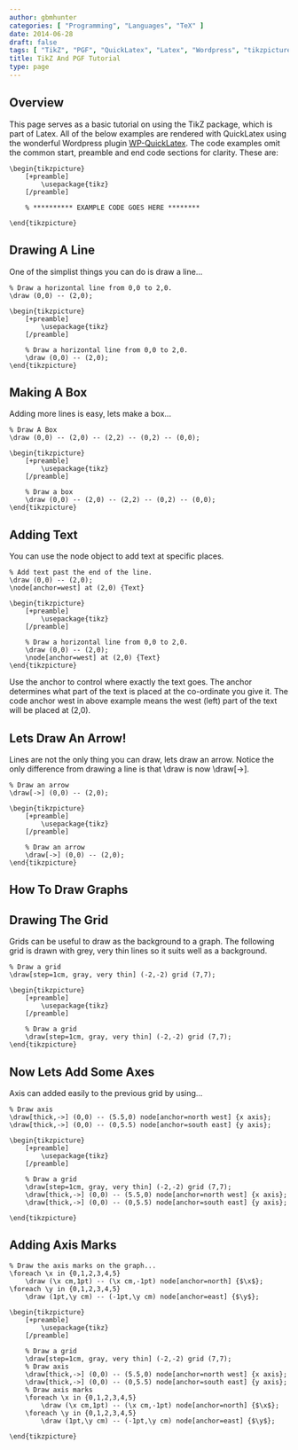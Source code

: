 ```yaml
---
author: gbmhunter
categories: [ "Programming", "Languages", "TeX" ]
date: 2014-06-28
draft: false
tags: [ "TikZ", "PGF", "QuickLatex", "Latex", "Wordpress", "tikzpicture", "line", "box", "arrow", "text" ]
title: TikZ And PGF Tutorial
type: page
---
```


## Overview

This page serves as a basic tutorial on using the TikZ package, which is part of Latex. All of the below examples are rendered with QuickLatex using the wonderful Wordpress plugin [WP-QuickLatex](http://wordpress.org/plugins/wp-quicklatex/). The code examples omit the common start, preamble and end code sections for clarity. These are:

```    
\begin{tikzpicture}
	[+preamble]
		\usepackage{tikz}
	[/preamble]
	
	% ********** EXAMPLE CODE GOES HERE ********
	
\end{tikzpicture}
```    

## Drawing A Line

One of the simplist things you can do is draw a line...

```    
% Draw a horizontal line from 0,0 to 2,0.
\draw (0,0) -- (2,0);	
```    

```
\begin{tikzpicture}
	[+preamble]
		\usepackage{tikz}
	[/preamble]

	% Draw a horizontal line from 0,0 to 2,0.
	\draw (0,0) -- (2,0);
\end{tikzpicture}
```

## Making A Box

Adding more lines is easy, lets make a box...

```    
% Draw A Box
\draw (0,0) -- (2,0) -- (2,2) -- (0,2) -- (0,0);
```

```
\begin{tikzpicture}
	[+preamble]
		\usepackage{tikz}
	[/preamble]

	% Draw a box
	\draw (0,0) -- (2,0) -- (2,2) -- (0,2) -- (0,0);
\end{tikzpicture}
```

## Adding Text

You can use the node object to add text at specific places.

```    
% Add text past the end of the line.
\draw (0,0) -- (2,0);
\node[anchor=west] at (2,0) {Text}
```    

```
\begin{tikzpicture}
	[+preamble]
		\usepackage{tikz}
	[/preamble]

	% Draw a horizontal line from 0,0 to 2,0.
	\draw (0,0) -- (2,0);
	\node[anchor=west] at (2,0) {Text}
\end{tikzpicture}
```

Use the anchor to control where exactly the text goes. The anchor determines what part of the text is placed at the co-ordinate you give it. The code anchor west in above example means the west (left) part of the text will be placed at (2,0).

## Lets Draw An Arrow!

Lines are not the only thing you can draw, lets draw an arrow. Notice the only difference from drawing a line is that \draw is now \draw[->].

```    
% Draw an arrow
\draw[->] (0,0) -- (2,0);
```    

```
\begin{tikzpicture}
	[+preamble]
		\usepackage{tikz}
	[/preamble]

	% Draw an arrow
	\draw[->] (0,0) -- (2,0);
\end{tikzpicture}
```	

## How To Draw Graphs

## Drawing The Grid

Grids can be useful to draw as the background to a graph. The following grid is drawn with grey, very thin lines so it suits well as a background.

```    
% Draw a grid
\draw[step=1cm, gray, very thin] (-2,-2) grid (7,7);
```    

```
\begin{tikzpicture}
	[+preamble]
		\usepackage{tikz}
	[/preamble]

	% Draw a grid
	\draw[step=1cm, gray, very thin] (-2,-2) grid (7,7);
\end{tikzpicture}
```	

## Now Lets Add Some Axes

Axis can added easily to the previous grid by using...

```
% Draw axis
\draw[thick,->] (0,0) -- (5.5,0) node[anchor=north west] {x axis};
\draw[thick,->] (0,0) -- (0,5.5) node[anchor=south east] {y axis};	
```    

```
\begin{tikzpicture}
	[+preamble]
		\usepackage{tikz}
	[/preamble]

	% Draw a grid
	\draw[step=1cm, gray, very thin] (-2,-2) grid (7,7);
	\draw[thick,->] (0,0) -- (5.5,0) node[anchor=north west] {x axis};
	\draw[thick,->] (0,0) -- (0,5.5) node[anchor=south east] {y axis};		

\end{tikzpicture}
```	

## Adding Axis Marks

```   
% Draw the axis marks on the graph...
\foreach \x in {0,1,2,3,4,5}
	\draw (\x cm,1pt) -- (\x cm,-1pt) node[anchor=north] {$\x$};
\foreach \y in {0,1,2,3,4,5}
	\draw (1pt,\y cm) -- (-1pt,\y cm) node[anchor=east] {$\y$};
```

```
\begin{tikzpicture}
	[+preamble]
		\usepackage{tikz}
	[/preamble]

	% Draw a grid
	\draw[step=1cm, gray, very thin] (-2,-2) grid (7,7);
	% Draw axis
	\draw[thick,->] (0,0) -- (5.5,0) node[anchor=north west] {x axis};
	\draw[thick,->] (0,0) -- (0,5.5) node[anchor=south east] {y axis};
	% Draw axis marks
	\foreach \x in {0,1,2,3,4,5}
		\draw (\x cm,1pt) -- (\x cm,-1pt) node[anchor=north] {$\x$};
	\foreach \y in {0,1,2,3,4,5}
		\draw (1pt,\y cm) -- (-1pt,\y cm) node[anchor=east] {$\y$};

\end{tikzpicture}
```